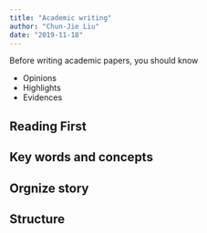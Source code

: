 ```yaml
---
title: "Academic writing"
author: "Chun-Jie Liu"
date: "2019-11-18"
---
```


Before writing academic papers, you should know
- Opinions
- Highlights
- Evidences

## Reading First


## Key words and concepts


## Orgnize story


## Structure
